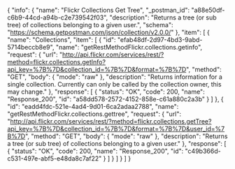 {
  "info": {
    "name": "Flickr Collections Get Tree",
    "_postman_id": "a88e50df-c6b9-44cd-a94b-c2e739542f03",
    "description": "Returns a tree (or sub tree) of collections belonging to a given user.",
    "schema": "https://schema.getpostman.com/json/collection/v2.0.0/"
  },
  "item": [
    {
      "name": "Collections",
      "item": [
        {
          "id": "efab48df-2d97-4bd3-9abd-5714beccb8e9",
          "name": "getRestMethodFlickr.collections.getinfo",
          "request": {
            "url": "http://api.flickr.com/services/rest/?method=flickr.collections.getInfo?api_key=%7B%7D&collection_id=%7B%7D&format=%7B%7D",
            "method": "GET",
            "body": {
              "mode": "raw"
            },
            "description": "Returns information for a single collection. Currently can only be called by the collection owner, this may change."
          },
          "response": [
            {
              "status": "OK",
              "code": 200,
              "name": "Response_200",
              "id": "a58dd578-2572-4152-858e-c61a880c2a3b"
            }
          ]
        },
        {
          "id": "eadd4fdc-521e-4ad4-9d01-6ca2adaa2788",
          "name": "getRestMethodFlickr.collections.gettree",
          "request": {
            "url": "http://api.flickr.com/services/rest/?method=flickr.collections.getTree?api_key=%7B%7D&collection_id=%7B%7D&format=%7B%7D&user_id=%7B%7D",
            "method": "GET",
            "body": {
              "mode": "raw"
            },
            "description": "Returns a tree (or sub tree) of collections belonging to a given user."
          },
          "response": [
            {
              "status": "OK",
              "code": 200,
              "name": "Response_200",
              "id": "c49b366d-c531-497e-abf5-e48da8c7af22"
            }
          ]
        }
      ]
    }
  ]
}